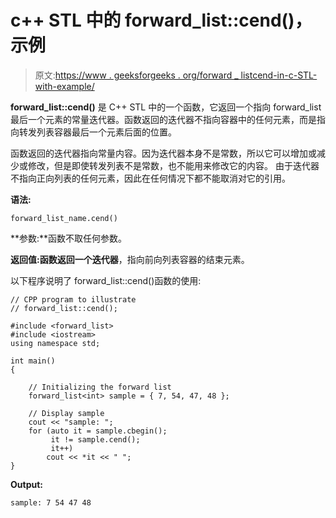 # c++ STL 中的 forward_list::cend()，示例

> 原文:[https://www . geeksforgeeks . org/forward _ listcend-in-c-STL-with-example/](https://www.geeksforgeeks.org/forward_listcend-in-c-stl-with-example/)

**forward_list::cend()** 是 C++ STL 中的一个函数，它返回一个指向 forward_list 最后一个元素的常量迭代器。函数返回的迭代器不指向容器中的任何元素，而是指向转发列表容器最后一个元素后面的位置。

函数返回的迭代器指向常量内容。因为迭代器本身不是常数，所以它可以增加或减少或修改，但是即使转发列表不是常数，也不能用来修改它的内容。
由于迭代器不指向正向列表的任何元素，因此在任何情况下都不能取消对它的引用。

**语法:**

```
forward_list_name.cend()
```

**参数:**函数不取任何参数。

**返回值:**函数返回一个**迭代器**，指向前向列表容器的结束元素。

以下程序说明了 forward_list::cend()函数的使用:

```
// CPP program to illustrate
// forward_list::cend();

#include <forward_list>
#include <iostream>
using namespace std;

int main()
{

    // Initializing the forward list
    forward_list<int> sample = { 7, 54, 47, 48 };

    // Display sample
    cout << "sample: ";
    for (auto it = sample.cbegin();
         it != sample.cend();
         it++)
        cout << *it << " ";
}
```

**Output:**

```
sample: 7 54 47 48

```